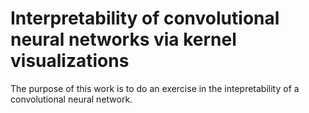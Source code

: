 # Interpretability of convolutional neural networks via kernel visualizations

The purpose of this work is to do an exercise in the intepretability of a convolutional neural network.

 